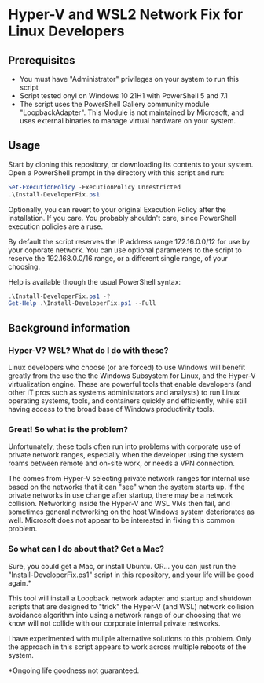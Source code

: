 # Hyper-V and WSL2 Network Fix for Linux Developers

## Prerequisites

- You must have "Administrator" privileges on your system to run this script
- Script tested onyl on Windows 10 21H1 with PowerShell 5 and 7.1
- The script uses the PowerShell Gallery community module "LoopbackAdapter". This Module is not maintained by Microsoft, and uses external binaries to manage virtual hardware on your system.

## Usage

Start by cloning this repository, or downloading its contents to your system.  Open a PowerShell prompt in the directory with this script and run:

```powershell
Set-ExecutionPolicy -ExecutionPolicy Unrestricted
.\Install-DeveloperFix.ps1
```

Optionally, you can revert to your original Execution Policy after the installation.  If you care.  You probably shouldn't care, since PowerShell execution policies are a ruse.

By default the script reserves the IP address range 172.16.0.0/12 for use by your coporate network.  You can use optional parameters to the script
to reserve the 192.168.0.0/16 range, or a different single range, of your choosing.

Help is available though the usual PowerShell syntax:

```powershell
.\Install-DeveloperFix.ps1 -?
Get-Help .\Install-DeveloperFix.ps1 --Full
```

## Background information

### Hyper-V?  WSL?  What do I do with these?

Linux developers who choose (or are forced) to use Windows will benefit greatly
from the use the the Windows Subsystem for Linux, and the Hyper-V virtualization
engine.  These are powerful tools that enable developers (and other IT pros
such as systems administrators and analysts) to run Linux operating systems, tools, and
containers quickly and efficiently, while still having access to the broad base of
Windows productivity tools.

### Great! So what is the problem?

Unfortunately, these tools often run into problems with corporate use of
private network ranges, especially when the developer using the system roams
between remote and on-site work, or needs a VPN connection.

The comes from Hyper-V selecting private network ranges for internal use based
on the networks that it can "see" when the system starts up.  If the private networks
in use change after startup, there may be a network collision.  Networking inside
the Hyper-V and WSL VMs then fail, and sometimes general networking on the host
Windows system deteriorates as well.  Microsoft does not appear to be interested in
fixing this common problem.

### So what can I do about that?  Get a Mac?

Sure, you could get a Mac, or install Ubuntu.  OR... you can just run the
"Install-DeveloperFix.ps1" script in this repository, and your life will be good again.*

This tool will install a Loopback network adapter and startup and shutdown scripts
that are designed to "trick" the Hyper-V (and WSL) network collision avoidance
algorithm into using a network range of our choosing that we know will not collide
with our corporate internal private networks.

I have experimented with muliple alternative solutions to this problem.
Only the approach in this script appears to work across multiple reboots of the system.

*Ongoing life goodness not guaranteed.
